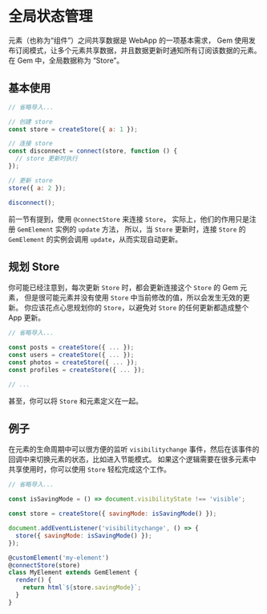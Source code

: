 # 全局状态管理

元素（也称为“组件”）之间共享数据是 WebApp 的一项基本需求，
Gem 使用发布订阅模式，让多个元素共享数据，并且数据更新时通知所有订阅该数据的元素。
在 Gem 中，全局数据称为 “Store”。

## 基本使用

```js
// 省略导入...

// 创建 store
const store = createStore({ a: 1 });

// 连接 store
const disconnect = connect(store, function () {
  // store 更新时执行
});

// 更新 store
store({ a: 2 });

disconnect();
```

前一节有提到，使用 `@connectStore` 来连接 `Store`，
实际上，他们的作用只是注册 `GemElement` 实例的 `update` 方法，
所以，当 `Store` 更新时，连接 `Store` 的 `GemElement` 的实例会调用 `update`，从而实现自动更新。

## 规划 Store

你可能已经注意到，每次更新 `Store` 时，都会更新连接这个 `Store` 的 Gem 元素，
但是很可能元素并没有使用 `Store` 中当前修改的值，所以会发生无效的更新。
你应该花点心思规划你的 `Store`，以避免对 `Store` 的任何更新都造成整个 App 更新。

```js
// 省略导入...

const posts = createStore({ ... });
const users = createStore({ ... });
const photos = createStore({ ... });
const profiles = createStore({ ... });

// ...
```

甚至，你可以将 `Store` 和元素定义在一起。

## 例子

在元素的生命周期中可以很方便的监听 `visibilitychange` 事件，然后在该事件的回调中来切换元素的状态，比如进入节能模式。
如果这个逻辑需要在很多元素中共享使用时，你可以使用 `Store` 轻松完成这个工作。

```js
// 省略导入...

const isSavingMode = () => document.visibilityState !== 'visible';

const store = createStore({ savingMode: isSavingMode() });

document.addEventListener('visibilitychange', () => {
  store({ savingMode: isSavingMode() });
});

@customElement('my-element')
@connectStore(store)
class MyElement extends GemElement {
  render() {
    return html`${store.savingMode}`;
  }
}
```
